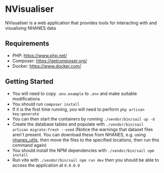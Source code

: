 # NVisualiser

NVisualiser is a web application that provides tools for interacting with and visualising NHANES data

## Requirements

- PHP: https://www.php.net/
- Composer: https://getcomposer.org/
- Docker: https://www.docker.com/

## Getting Started

- You will need to copy `.env.example` to `.env` and make suitable modifications
- You should run `composer install`
- If it is the first time running, you will need to perform `php artisan key:generate`
- You can then start the containers by running `./vendor/bin/sail up -d`
- Create the database tables and populate with `./vendor/bin/sail artisan migrate:fresh --seed` (Notice the warnings that dataset files aren't present. You can download these from NHANES, e.g. using [nhanes_utils](https://github.com/Toby-Rea/nhanes_utils), then move the files to the specified locations, then run this command again)
- You should install the NPM dependencies with `./vendor/bin/sail npm install`
- Run vite with `./vendor/bin/sail npm run dev` then you should be able to access the application at `0.0.0.0`
